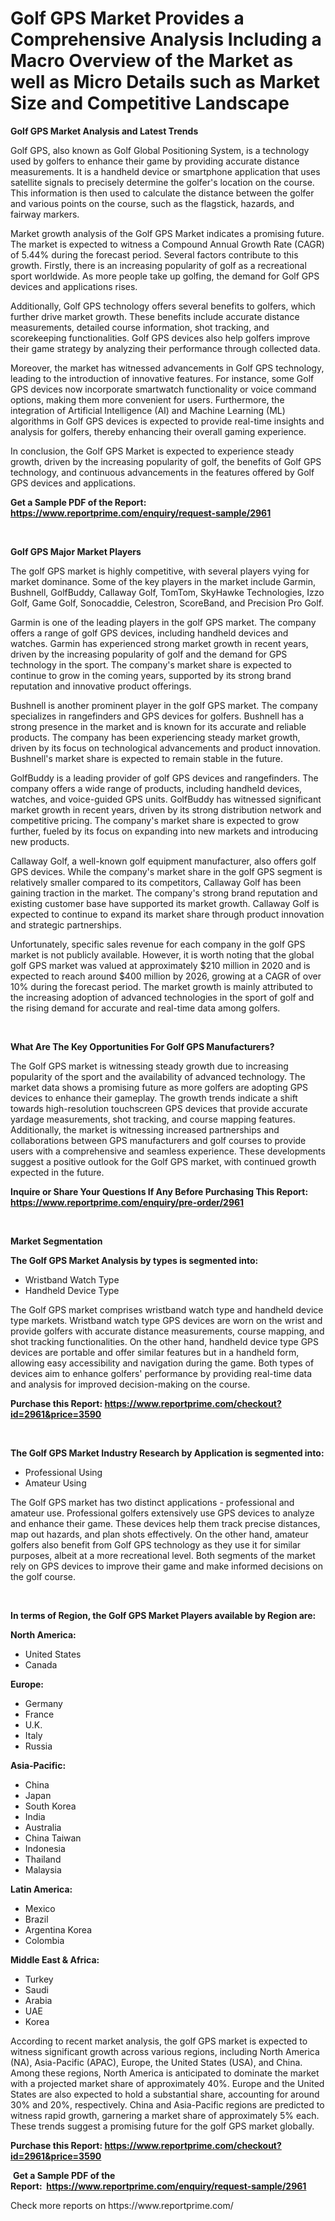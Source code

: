 <p><h1>Golf GPS Market Provides a Comprehensive Analysis Including a Macro Overview of the Market as well as Micro Details such as Market Size and Competitive Landscape</h1></p><p><strong>Golf GPS Market Analysis and Latest Trends</strong></p>
<p><p>Golf GPS, also known as Golf Global Positioning System, is a technology used by golfers to enhance their game by providing accurate distance measurements. It is a handheld device or smartphone application that uses satellite signals to precisely determine the golfer's location on the course. This information is then used to calculate the distance between the golfer and various points on the course, such as the flagstick, hazards, and fairway markers.</p><p>Market growth analysis of the Golf GPS Market indicates a promising future. The market is expected to witness a Compound Annual Growth Rate (CAGR) of 5.44% during the forecast period. Several factors contribute to this growth. Firstly, there is an increasing popularity of golf as a recreational sport worldwide. As more people take up golfing, the demand for Golf GPS devices and applications rises.</p><p>Additionally, Golf GPS technology offers several benefits to golfers, which further drive market growth. These benefits include accurate distance measurements, detailed course information, shot tracking, and scorekeeping functionalities. Golf GPS devices also help golfers improve their game strategy by analyzing their performance through collected data.</p><p>Moreover, the market has witnessed advancements in Golf GPS technology, leading to the introduction of innovative features. For instance, some Golf GPS devices now incorporate smartwatch functionality or voice command options, making them more convenient for users. Furthermore, the integration of Artificial Intelligence (AI) and Machine Learning (ML) algorithms in Golf GPS devices is expected to provide real-time insights and analysis for golfers, thereby enhancing their overall gaming experience.</p><p>In conclusion, the Golf GPS Market is expected to experience steady growth, driven by the increasing popularity of golf, the benefits of Golf GPS technology, and continuous advancements in the features offered by Golf GPS devices and applications.</p></p>
<p><strong>Get a Sample PDF of the Report:&nbsp; <a href="https://www.reportprime.com/enquiry/request-sample/2961">https://www.reportprime.com/enquiry/request-sample/2961</a></strong></p>
<p>&nbsp;</p>
<p><strong>Golf GPS Major Market Players</strong></p>
<p><p>The golf GPS market is highly competitive, with several players vying for market dominance. Some of the key players in the market include Garmin, Bushnell, GolfBuddy, Callaway Golf, TomTom, SkyHawke Technologies, Izzo Golf, Game Golf, Sonocaddie, Celestron, ScoreBand, and Precision Pro Golf.</p><p>Garmin is one of the leading players in the golf GPS market. The company offers a range of golf GPS devices, including handheld devices and watches. Garmin has experienced strong market growth in recent years, driven by the increasing popularity of golf and the demand for GPS technology in the sport. The company's market share is expected to continue to grow in the coming years, supported by its strong brand reputation and innovative product offerings.</p><p>Bushnell is another prominent player in the golf GPS market. The company specializes in rangefinders and GPS devices for golfers. Bushnell has a strong presence in the market and is known for its accurate and reliable products. The company has been experiencing steady market growth, driven by its focus on technological advancements and product innovation. Bushnell's market share is expected to remain stable in the future.</p><p>GolfBuddy is a leading provider of golf GPS devices and rangefinders. The company offers a wide range of products, including handheld devices, watches, and voice-guided GPS units. GolfBuddy has witnessed significant market growth in recent years, driven by its strong distribution network and competitive pricing. The company's market share is expected to grow further, fueled by its focus on expanding into new markets and introducing new products.</p><p>Callaway Golf, a well-known golf equipment manufacturer, also offers golf GPS devices. While the company's market share in the golf GPS segment is relatively smaller compared to its competitors, Callaway Golf has been gaining traction in the market. The company's strong brand reputation and existing customer base have supported its market growth. Callaway Golf is expected to continue to expand its market share through product innovation and strategic partnerships.</p><p>Unfortunately, specific sales revenue for each company in the golf GPS market is not publicly available. However, it is worth noting that the global golf GPS market was valued at approximately $210 million in 2020 and is expected to reach around $400 million by 2026, growing at a CAGR of over 10% during the forecast period. The market growth is mainly attributed to the increasing adoption of advanced technologies in the sport of golf and the rising demand for accurate and real-time data among golfers.</p></p>
<p>&nbsp;</p>
<p><strong>What Are The Key Opportunities For Golf GPS Manufacturers?</strong></p>
<p><p>The Golf GPS market is witnessing steady growth due to increasing popularity of the sport and the availability of advanced technology. The market data shows a promising future as more golfers are adopting GPS devices to enhance their gameplay. The growth trends indicate a shift towards high-resolution touchscreen GPS devices that provide accurate yardage measurements, shot tracking, and course mapping features. Additionally, the market is witnessing increased partnerships and collaborations between GPS manufacturers and golf courses to provide users with a comprehensive and seamless experience. These developments suggest a positive outlook for the Golf GPS market, with continued growth expected in the future.</p></p>
<p><strong>Inquire or Share Your Questions If Any Before Purchasing This Report: <a href="https://www.reportprime.com/enquiry/pre-order/2961">https://www.reportprime.com/enquiry/pre-order/2961</a></strong></p>
<p>&nbsp;</p>
<p><strong>Market Segmentation</strong></p>
<p><strong>The Golf GPS Market Analysis by types is segmented into:</strong></p>
<p><ul><li>Wristband Watch Type</li><li>Handheld Device Type</li></ul></p>
<p><p>The Golf GPS market comprises wristband watch type and handheld device type markets. Wristband watch type GPS devices are worn on the wrist and provide golfers with accurate distance measurements, course mapping, and shot tracking functionalities. On the other hand, handheld device type GPS devices are portable and offer similar features but in a handheld form, allowing easy accessibility and navigation during the game. Both types of devices aim to enhance golfers' performance by providing real-time data and analysis for improved decision-making on the course.</p></p>
<p><strong>Purchase this Report:&nbsp;<a href="https://www.reportprime.com/checkout?id=2961&price=3590">https://www.reportprime.com/checkout?id=2961&price=3590</a></strong></p>
<p>&nbsp;</p>
<p><strong>The Golf GPS Market Industry Research by Application is segmented into:</strong></p>
<p><ul><li>Professional Using</li><li>Amateur Using</li></ul></p>
<p><p>The Golf GPS market has two distinct applications - professional and amateur use. Professional golfers extensively use GPS devices to analyze and enhance their game. These devices help them track precise distances, map out hazards, and plan shots effectively. On the other hand, amateur golfers also benefit from Golf GPS technology as they use it for similar purposes, albeit at a more recreational level. Both segments of the market rely on GPS devices to improve their game and make informed decisions on the golf course.</p></p>
<p>&nbsp;</p>
<p><strong>In terms of Region, the Golf GPS Market Players available by Region are:</strong></p>
<p>
    <p> <strong> North America: </strong>
        <ul>
            <li>United States</li>
            <li>Canada</li>
        </ul>
        </p> 
    <p> <strong> Europe: </strong>
        <ul>
            <li>Germany</li>
            <li>France</li>
            <li>U.K.</li>
            <li>Italy</li>
            <li>Russia</li>
        </ul>
        </p> 
    <p> <strong> Asia-Pacific: </strong>
        <ul>
            <li>China</li>
            <li>Japan</li>
            <li>South Korea</li>
            <li>India</li>
            <li>Australia</li>
            <li>China Taiwan</li>
            <li>Indonesia</li>
            <li>Thailand</li>
            <li>Malaysia</li>
        </ul>
        </p> 
    <p> <strong> Latin America: </strong>
        <ul>
            <li>Mexico</li>
            <li>Brazil</li>
            <li>Argentina Korea</li>
            <li>Colombia</li>
        </ul>
        </p> 
    <p> <strong> Middle East & Africa: </strong>
        <ul>
            <li>Turkey</li>
            <li>Saudi</li>
            <li>Arabia</li>
            <li>UAE</li>
            <li>Korea</li>
        </ul>
    </p>
    </p>
<p><p>According to recent market analysis, the golf GPS market is expected to witness significant growth across various regions, including North America (NA), Asia-Pacific (APAC), Europe, the United States (USA), and China. Among these regions, North America is anticipated to dominate the market with a projected market share of approximately 40%. Europe and the United States are also expected to hold a substantial share, accounting for around 30% and 20%, respectively. China and Asia-Pacific regions are predicted to witness rapid growth, garnering a market share of approximately 5% each. These trends suggest a promising future for the golf GPS market globally.</p></p>
<p><strong>Purchase this Report: <a href="https://www.reportprime.com/checkout?id=2961&price=3590">https://www.reportprime.com/checkout?id=2961&price=3590</a></strong></p>
<p>&nbsp;<strong>Get a Sample PDF of the Report:&nbsp;&nbsp;<a href="https://www.reportprime.com/enquiry/request-sample/2961">https://www.reportprime.com/enquiry/request-sample/2961</a></strong></p>
<p><strong></strong></p>
<p>Check more reports on https://www.reportprime.com/</p>